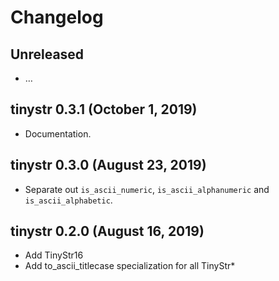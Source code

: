 # Changelog

## Unreleased

  - …

## tinystr 0.3.1 (October 1, 2019)

  - Documentation.

## tinystr 0.3.0 (August 23, 2019)

  - Separate out `is_ascii_numeric`, `is_ascii_alphanumeric` and `is_ascii_alphabetic`.

## tinystr 0.2.0 (August 16, 2019)

  - Add TinyStr16
  - Add to_ascii_titlecase specialization for all TinyStr*
